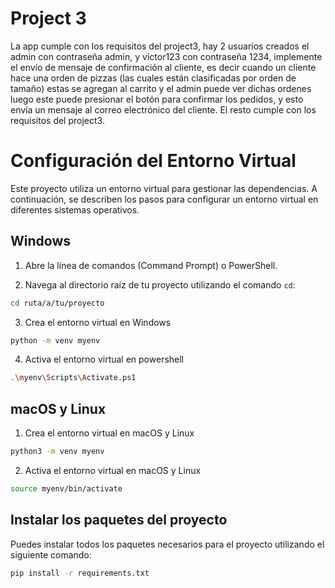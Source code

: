 # Project 3
La app cumple con los requisitos del project3, hay 2 usuarios creados el admin con contraseña admin, y victor123 con contraseña 1234, implemente el envío de mensaje de confirmación al cliente, es decir cuando un cliente hace una orden de pizzas (las cuales están clasificadas por orden de tamaño) estas se agregan al carrito y el admin puede ver dichas ordenes luego este puede presionar el botón para confirmar los pedidos, y esto envía un mensaje al correo electrónico del cliente.
El resto cumple con los requisitos del project3.

# Configuración del Entorno Virtual

Este proyecto utiliza un entorno virtual para gestionar las dependencias. A continuación, se describen los pasos para configurar un entorno virtual en diferentes sistemas operativos.

## Windows

1. Abre la línea de comandos (Command Prompt) o PowerShell.

2. Navega al directorio raíz de tu proyecto utilizando el comando `cd`:
```bash
cd ruta/a/tu/proyecto
```
3. Crea el entorno virtual en Windows
```bash
python -m venv myenv
```

4. Activa el entorno virtual en powershell
```bash
.\myenv\Scripts\Activate.ps1
```

## macOS y Linux

1. Crea el entorno virtual en macOS y Linux
```bash
python3 -m venv myenv
```
2. Activa el entorno virtual en macOS y Linux
```bash
source myenv/bin/activate
```

## Instalar los paquetes del proyecto

Puedes instalar todos los paquetes necesarios para el proyecto utilizando el siguiente comando:

```bash
pip install -r requirements.txt
```
